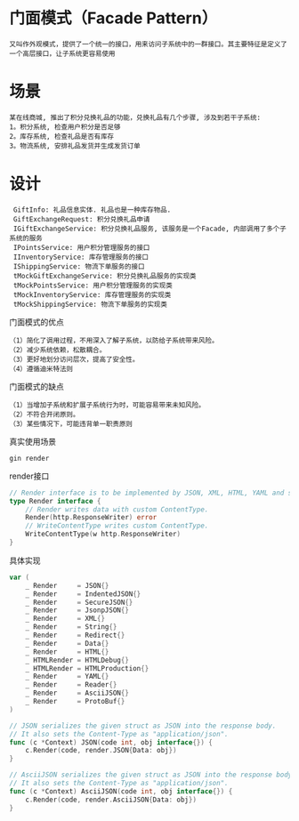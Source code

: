 # 门面模式（Facade Pattern）

    又叫作外观模式，提供了一个统一的接口，用来访问子系统中的一群接口。其主要特征是定义了一个高层接口，让子系统更容易使用
    
# 场景
    某在线商城, 推出了积分兑换礼品的功能，兑换礼品有几个步骤, 涉及到若干子系统:
    1。积分系统, 检查用户积分是否足够
    2。库存系统, 检查礼品是否有库存
    3。物流系统, 安排礼品发货并生成发货订单

# 设计
     GiftInfo: 礼品信息实体. 礼品也是一种库存物品.
     GiftExchangeRequest: 积分兑换礼品申请
     IGiftExchangeService: 积分兑换礼品服务, 该服务是一个Facade, 内部调用了多个子系统的服务
     IPointsService: 用户积分管理服务的接口
     IInventoryService: 库存管理服务的接口
     IShippingService: 物流下单服务的接口
     tMockGiftExchangeService: 积分兑换礼品服务的实现类
     tMockPointsService: 用户积分管理服务的实现类
     tMockInventoryService: 库存管理服务的实现类
     tMockShippingService: 物流下单服务的实现类
     
门面模式的优点

    （1）简化了调用过程，不用深入了解子系统，以防给子系统带来风险。
    （2）减少系统依赖，松散耦合。
    （3）更好地划分访问层次，提高了安全性。
    （4）遵循迪米特法则
门面模式的缺点

    （1）当增加子系统和扩展子系统行为时，可能容易带来未知风险。
    （2）不符合开闭原则。
    （3）某些情况下，可能违背单一职责原则

真实使用场景
    
    gin render
render接口
```go
// Render interface is to be implemented by JSON, XML, HTML, YAML and so on.
type Render interface {
	// Render writes data with custom ContentType.
	Render(http.ResponseWriter) error
	// WriteContentType writes custom ContentType.
	WriteContentType(w http.ResponseWriter)
}


```
具体实现
```go
var (
	_ Render     = JSON{}
	_ Render     = IndentedJSON{}
	_ Render     = SecureJSON{}
	_ Render     = JsonpJSON{}
	_ Render     = XML{}
	_ Render     = String{}
	_ Render     = Redirect{}
	_ Render     = Data{}
	_ Render     = HTML{}
	_ HTMLRender = HTMLDebug{}
	_ HTMLRender = HTMLProduction{}
	_ Render     = YAML{}
	_ Render     = Reader{}
	_ Render     = AsciiJSON{}
	_ Render     = ProtoBuf{}
)

// JSON serializes the given struct as JSON into the response body.
// It also sets the Content-Type as "application/json".
func (c *Context) JSON(code int, obj interface{}) {
    c.Render(code, render.JSON{Data: obj})
}

// AsciiJSON serializes the given struct as JSON into the response body with unicode to ASCII string.
// It also sets the Content-Type as "application/json".
func (c *Context) AsciiJSON(code int, obj interface{}) {
    c.Render(code, render.AsciiJSON{Data: obj})
}
```
